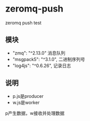 # zeromq-push

zeromq push test

## 模块

- "zmq": "^2.13.0"         消息队列
- "msgpack5": "^3.1.0",    二进制序列号
- "log4js": "^0.6.26",     记录日志
## 说明

- p.js是producer
- w.js是worker

p产生数据，w接收并处理数据

